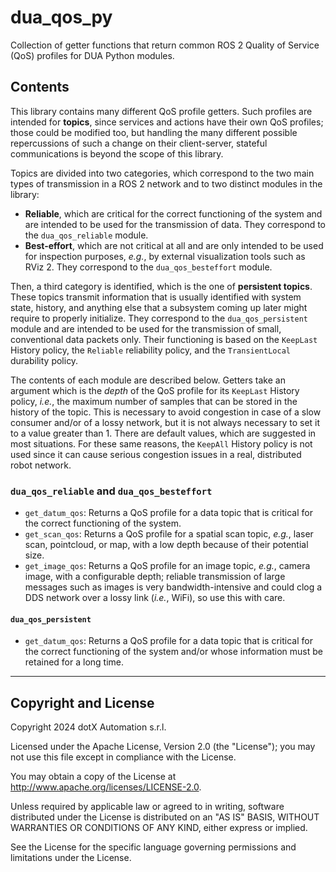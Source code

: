 # dua_qos_py

Collection of getter functions that return common ROS 2 Quality of Service (QoS) profiles for DUA Python modules.

## Contents

This library contains many different QoS profile getters. Such profiles are intended for **topics**, since services and actions have their own QoS profiles; those could be modified too, but handling the many different possible repercussions of such a change on their client-server, stateful communications is beyond the scope of this library.

Topics are divided into two categories, which correspond to the two main types of transmission in a ROS 2 network and to two distinct modules in the library:

- **Reliable**, which are critical for the correct functioning of the system and are intended to be used for the transmission of data. They correspond to the `dua_qos_reliable` module.
- **Best-effort**, which are not critical at all and are only intended to be used for inspection purposes, *e.g.*, by external visualization tools such as RViz 2. They correspond to the `dua_qos_besteffort` module.

Then, a third category is identified, which is the one of **persistent topics**. These topics transmit information that is usually identified with system state, history, and anything else that a subsystem coming up later might require to properly initialize. They correspond to the `dua_qos_persistent` module and are intended to be used for the transmission of small, conventional data packets only. Their functioning is based on the `KeepLast` History policy, the `Reliable` reliability policy, and the `TransientLocal` durability policy.

The contents of each module are described below. Getters take an argument which is the *depth* of the QoS profile for its `KeepLast` History policy, *i.e.*, the maximum number of samples that can be stored in the history of the topic. This is necessary to avoid congestion in case of a slow consumer and/or of a lossy network, but it is not always necessary to set it to a value greater than 1. There are default values, which are suggested in most situations. For these same reasons, the `KeepAll` History policy is not used since it can cause serious congestion issues in a real, distributed robot network.

### `dua_qos_reliable` and `dua_qos_besteffort`

- `get_datum_qos`: Returns a QoS profile for a data topic that is critical for the correct functioning of the system.
- `get_scan_qos`: Returns a QoS profile for a spatial scan topic, *e.g.*, laser scan, pointcloud, or map, with a low depth because of their potential size.
- `get_image_qos`: Returns a QoS profile for an image topic, *e.g.*, camera image, with a configurable depth; reliable transmission of large messages such as images is very bandwidth-intensive and could clog a DDS network over a lossy link (*i.e.*, WiFi), so use this with care.

#### `dua_qos_persistent`

- `get_datum_qos`: Returns a QoS profile for a data topic that is critical for the correct functioning of the system and/or whose information must be retained for a long time.

---

## Copyright and License

Copyright 2024 dotX Automation s.r.l.

Licensed under the Apache License, Version 2.0 (the "License"); you may not use this file except in compliance with the License.

You may obtain a copy of the License at <http://www.apache.org/licenses/LICENSE-2.0>.

Unless required by applicable law or agreed to in writing, software distributed under the License is distributed on an "AS IS" BASIS, WITHOUT WARRANTIES OR CONDITIONS OF ANY KIND, either express or implied.

See the License for the specific language governing permissions and limitations under the License.
